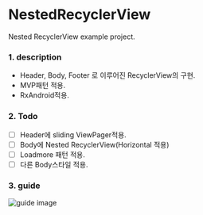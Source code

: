 # NestedRecyclerView
Nested RecyclerView example project.

### 1. description  
- Header, Body, Footer 로 이루어진 RecyclerView의 구현.  
- MVP패턴 적용. 
- RxAndroid적용. 
  
### 2. Todo   
- [ ] Header에 sliding ViewPager적용.  
- [ ] Body에 Nested RecyclerView(Horizontal 적용)  
- [ ] Loadmore 패턴 적용.   
- [ ] 다른 Body스타일 적용.   

### 3. guide
![guide image](https://github.com/ksu3101/TIL/blob/master/Android/images/nested_rv_guide.png)

